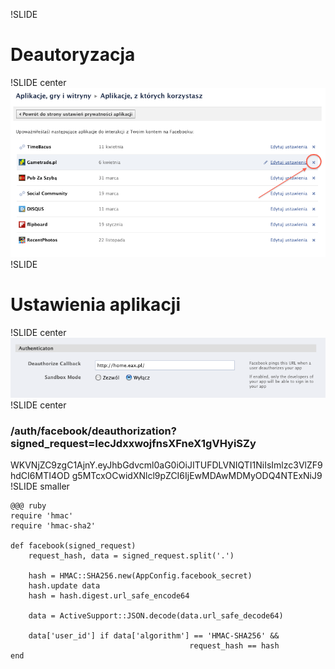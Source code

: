 !SLIDE
# Deautoryzacja #
!SLIDE center
![remove](remove.png)
!SLIDE
# Ustawienia aplikacji #
!SLIDE center
![deauth](deauth.png)
!SLIDE center
### /auth/facebook/deauthorization?signed_request=IecJdxxwojfnsXFneX1gVHyiSZy
WKVNjZC9zgC1AjnY.eyJhbGdvcml0aG0iOiJITUFDLVNIQTI1NiIsImlzc3VlZF9hdCI6MTI4OD
g5MTcxOCwidXNlcl9pZCI6IjEwMDAwMDMyODQ4NTExNiJ9
!SLIDE smaller

	@@@ ruby
	require 'hmac'
	require 'hmac-sha2'

	def facebook(signed_request)
		request_hash, data = signed_request.split('.')

		hash = HMAC::SHA256.new(AppConfig.facebook_secret)
		hash.update data
		hash = hash.digest.url_safe_encode64

		data = ActiveSupport::JSON.decode(data.url_safe_decode64)

		data['user_id'] if data['algorithm'] == 'HMAC-SHA256' && 
		                                    request_hash == hash
	end